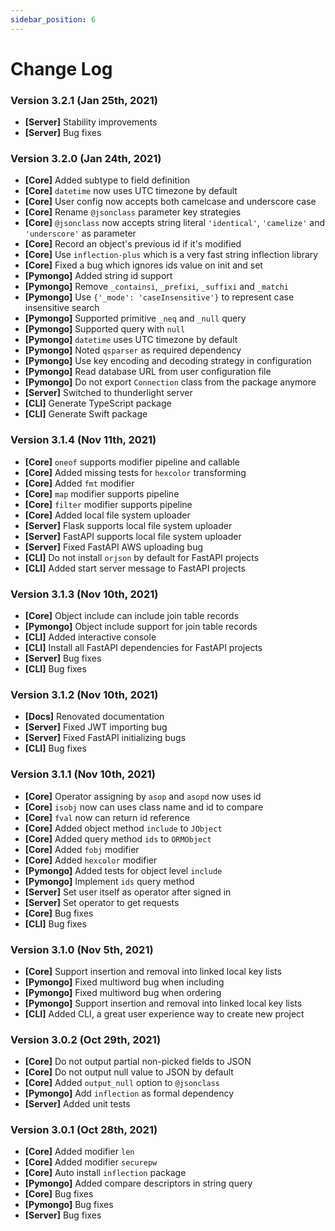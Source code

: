 ```yaml
---
sidebar_position: 6
---
```


# Change Log

### Version 3.2.1 (Jan 25th, 2021)
* **[Server]** Stability improvements
* **[Server]** Bug fixes

### Version 3.2.0 (Jan 24th, 2021)
* **[Core]** Added subtype to field definition
* **[Core]** `datetime` now uses UTC timezone by default
* **[Core]** User config now accepts both camelcase and underscore case
* **[Core]** Rename `@jsonclass` parameter key strategies
* **[Core]** `@jsonclass` now accepts string literal `'identical'`, `'camelize'` and `'underscore'` as parameter
* **[Core]** Record an object's previous id if it's modified
* **[Core]** Use `inflection-plus` which is a very fast string inflection library
* **[Core]** Fixed a bug which ignores ids value on init and set
* **[Pymongo]** Added string id support
* **[Pymongo]** Remove `_containsi`, `_prefixi`, `_suffixi` and `_matchi`
* **[Pymongo]** Use `{'_mode': 'caseInsensitive'}` to represent case insensitive search
* **[Pymongo]** Supported primitive `_neq` and `_null` query
* **[Pymongo]** Supported query with `null`
* **[Pymongo]** `datetime` uses UTC timezone by default
* **[Pymongo]** Noted `qsparser` as required dependency
* **[Pymongo]** Use key encoding and decoding strategy in configuration
* **[Pymongo]** Read database URL from user configuration file
* **[Pymongo]** Do not export `Connection` class from the package anymore
* **[Server]** Switched to thunderlight server
* **[CLI]** Generate TypeScript package
* **[CLI]** Generate Swift package

### Version 3.1.4 (Nov 11th, 2021)
* **[Core]** `oneof` supports modifier pipeline and callable
* **[Core]** Added missing tests for `hexcolor` transforming
* **[Core]** Added `fmt` modifier
* **[Core]** `map` modifier supports pipeline
* **[Core]** `filter` modifier supports pipeline
* **[Core]** Added local file system uploader
* **[Server]** Flask supports local file system uploader
* **[Server]** FastAPI supports local file system uploader
* **[Server]** Fixed FastAPI AWS uploading bug
* **[CLI]** Do not install `orjson` by default for FastAPI projects
* **[CLI]** Added start server message to FastAPI projects

### Version 3.1.3 (Nov 10th, 2021)
* **[Core]** Object include can include join table records
* **[Pymongo]** Object include support for join table records
* **[CLI]** Added interactive console
* **[CLI]** Install all FastAPI dependencies for FastAPI projects
* **[Server]** Bug fixes
* **[CLI]** Bug fixes

### Version 3.1.2 (Nov 10th, 2021)
* **[Docs]** Renovated documentation
* **[Server]** Fixed JWT importing bug
* **[Server]** Fixed FastAPI initializing bugs
* **[CLI]** Bug fixes

### Version 3.1.1 (Nov 10th, 2021)
* **[Core]** Operator assigning by `asop` and `asopd` now uses id
* **[Core]** `isobj` now can uses class name and id to compare
* **[Core]** `fval` now can return id reference
* **[Core]** Added object method `include` to `JObject`
* **[Core]** Added query method `ids` to `ORMObject`
* **[Core]** Added `fobj` modifier
* **[Core]** Added `hexcolor` modifier
* **[Pymongo]** Added tests for object level `include`
* **[Pymongo]** Implement `ids` query method
* **[Server]** Set user itself as operator after signed in
* **[Server]** Set operator to get requests
* **[Core]** Bug fixes
* **[CLI]** Bug fixes

### Version 3.1.0 (Nov 5th, 2021)
* **[Core]** Support insertion and removal into linked local key lists
* **[Pymongo]** Fixed multiword bug when including
* **[Pymongo]** Fixed multiword bug when ordering
* **[Pymongo]** Support insertion and removal into linked local key lists
* **[CLI]** Added CLI, a great user experience way to create new project

### Version 3.0.2 (Oct 29th, 2021)
* **[Core]** Do not output partial non-picked fields to JSON
* **[Core]** Do not output null value to JSON by default
* **[Core]** Added `output_null` option to `@jsonclass`
* **[Pymongo]** Add `inflection` as formal dependency
* **[Server]** Added unit tests

### Version 3.0.1 (Oct 28th, 2021)
* **[Core]** Added modifier `len`
* **[Core]** Added modifier `securepw`
* **[Core]** Auto install `inflection` package
* **[Pymongo]** Added compare descriptors in string query
* **[Core]** Bug fixes
* **[Pymongo]** Bug fixes
* **[Server]** Bug fixes
